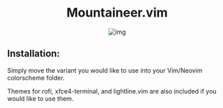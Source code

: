 <h1 align="center">Mountaineer.vim</h1>

<p align="center" 


![img](https://i.postimg.cc/cCVv3gN9/image.png)

</p>

## Installation:
Simply move the variant you would like to use into your Vim/Neovim colorscheme folder.

Themes for rofi, xfce4-terminal, and lightline.vim are also included if you would like to use them.
